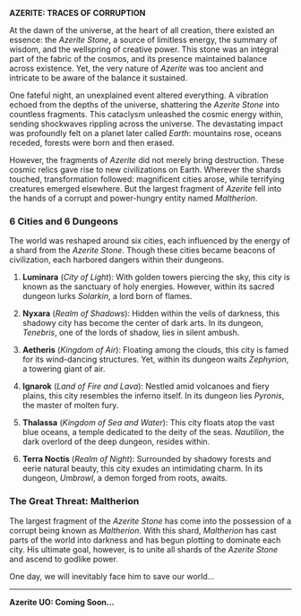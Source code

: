 **AZERITE: TRACES OF CORRUPTION**

At the dawn of the universe, at the heart of all creation, there existed an essence: the *Azerite Stone*, a source of limitless energy, the summary of wisdom, and the wellspring of creative power. This stone was an integral part of the fabric of the cosmos, and its presence maintained balance across existence. Yet, the very nature of *Azerite* was too ancient and intricate to be aware of the balance it sustained.

One fateful night, an unexplained event altered everything. A vibration echoed from the depths of the universe, shattering the *Azerite Stone* into countless fragments. This cataclysm unleashed the cosmic energy within, sending shockwaves rippling across the universe. The devastating impact was profoundly felt on a planet later called *Earth*: mountains rose, oceans receded, forests were born and then erased.

However, the fragments of *Azerite* did not merely bring destruction. These cosmic relics gave rise to new civilizations on Earth. Wherever the shards touched, transformation followed: magnificent cities arose, while terrifying creatures emerged elsewhere. But the largest fragment of *Azerite* fell into the hands of a corrupt and power-hungry entity named *Maltherion*.

### **6 Cities and 6 Dungeons**

The world was reshaped around six cities, each influenced by the energy of a shard from the *Azerite Stone*. Though these cities became beacons of civilization, each harbored dangers within their dungeons.

1. **Luminara** (*City of Light*): With golden towers piercing the sky, this city is known as the sanctuary of holy energies. However, within its sacred dungeon lurks *Solarkin*, a lord born of flames.

2. **Nyxara** (*Realm of Shadows*): Hidden within the veils of darkness, this shadowy city has become the center of dark arts. In its dungeon, *Tenebris*, one of the lords of shadow, lies in silent ambush.

3. **Aetheris** (*Kingdom of Air*): Floating among the clouds, this city is famed for its wind-dancing structures. Yet, within its dungeon waits *Zephyrion*, a towering giant of air.

4. **Ignarok** (*Land of Fire and Lava*): Nestled amid volcanoes and fiery plains, this city resembles the inferno itself. In its dungeon lies *Pyronis*, the master of molten fury.

5. **Thalassa** (*Kingdom of Sea and Water*): This city floats atop the vast blue oceans, a temple dedicated to the deity of the seas. *Nautilion*, the dark overlord of the deep dungeon, resides within.

6. **Terra Noctis** (*Realm of Night*): Surrounded by shadowy forests and eerie natural beauty, this city exudes an intimidating charm. In its dungeon, *Umbrowl*, a demon forged from roots, awaits.

### **The Great Threat: Maltherion**

The largest fragment of the *Azerite Stone* has come into the possession of a corrupt being known as *Maltherion*. With this shard, *Maltherion* has cast parts of the world into darkness and has begun plotting to dominate each city. His ultimate goal, however, is to unite all shards of the *Azerite Stone* and ascend to godlike power.

One day, we will inevitably face him to save our world...

---

**Azerite UO: Coming Soon...**

